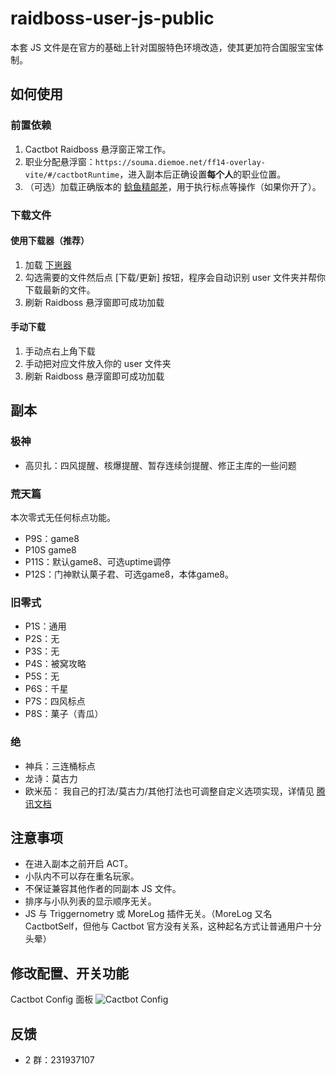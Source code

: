 # raidboss-user-js-public

本套 JS 文件是在官方的基础上针对国服特色环境改造，使其更加符合国服宝宝体制。

## 如何使用

### 前置依赖

1. Cactbot Raidboss 悬浮窗正常工作。
1. 职业分配悬浮窗：`https://souma.diemoe.net/ff14-overlay-vite/#/cactbotRuntime`，进入副本后正确设置**每个人**的职业位置。
1. （可选）加载正确版本的 [鲶鱼精邮差](https://github.com/Natsukage/PostNamazu/releases)，用于执行标点等操作（如果你开了）。

### 下载文件

#### 使用下载器（推荐）

1. 加载 [下崽器](https://github.com/Souma-Sumire/SoumaDownloader/releases/latest)
1. 勾选需要的文件然后点 [下载/更新] 按钮，程序会自动识别 user 文件夹并帮你下载最新的文件。
1. 刷新 Raidboss 悬浮窗即可成功加载

#### 手动下载

1. 手动点右上角下载
1. 手动把对应文件放入你的 user 文件夹
1. 刷新 Raidboss 悬浮窗即可成功加载

## 副本

### 极神

- 高贝扎：四风提醒、核爆提醒、暂存连续剑提醒、修正主库的一些问题

### 荒天篇

本次零式无任何标点功能。

- P9S：game8
- P10S game8
- P11S：默认game8、可选uptime调停
- P12S：门神默认菓子君、可选game8，本体game8。

### 旧零式

- P1S：通用
- P2S：无
- P3S：无
- P4S：被窝攻略
- P5S：无
- P6S：千星
- P7S：四风标点
- P8S：菓子（青瓜）

### 绝

- 神兵：三连桶标点
- 龙诗：莫古力
- 欧米茄： 我自己的打法/莫古力/其他打法也可调整自定义选项实现，详情见 [腾讯文档](https://docs.qq.com/doc/DTXZHb1lXcUZ4eXBh)

## 注意事项

- 在进入副本之前开启 ACT。
- 小队内不可以存在重名玩家。
- 不保证兼容其他作者的同副本 JS 文件。
- 排序与小队列表的显示顺序无关。
- JS 与 Triggernometry 或 MoreLog 插件无关。（MoreLog 又名 CactbotSelf，但他与 Cactbot 官方没有关系，这种起名方式让普通用户十分头晕）

## 修改配置、开关功能

Cactbot Config 面板
![Cactbot Config](https://github.com/Souma-Sumire/raidboss-user-js-public/assets/33572696/267c0cb7-233c-4c54-87ce-b9d0f49fd5d2)

## 反馈

- 2 群：231937107
